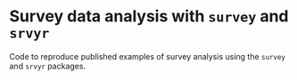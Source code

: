 # Survey data analysis with `survey` and `srvyr`

Code to reproduce published examples of survey analysis using the `survey` and `srvyr` packages.
